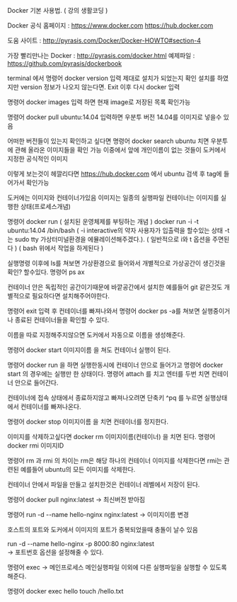 Docker 기본 사용법. ( 강의 생활코딩 ) 

Docker 공식 홈페이지 : https://www.docker.com
				https://hub.docker.com

도움 사이트 : http://pyrasis.com/Docker/Docker-HOWTO#section-4

가장 빨리만나는 Docker  : http://pyrasis.com/docker.html
		       예제파일 : https://github.com/pyrasis/dockerbook

terminal 에서 
명령어 docker version 입력  제대로 설치가 되었는지 확인 
설치를 하였지만 version 정보가 나오지 않는다면. Exit  이후 다시 docker 입력

명령어 docker images 입력 하면 
현재 image로 저장된 목록 확인가능

명령어 docker pull ubuntu:14.04  입력하면
우분투 버전 14.04를 이미지로 넣을수 있음

어떠한 버전들이 있는지 확인하고 싶다면
명령어 docker search ubuntu 치면
우분투에 관해 올라온 이미지들을 확인 가능
이중에서 앞에 개인이름이 없는 것들이 도커에서 지정한 공식적인 이미지

이렇게 보는것이 헤깔리다면  https://hub.docker.com 에서 ubuntu 검색 후 tag에 들어가서 확인가능

도커에는 이미지와 컨테이너가있음
이미지는 일종의 실행파일
컨테이너는 이미지를 실행한 상태(프로세스개념)

명령어 docker run    ( 설치된 운영체제를 부팅하는 개념 )
	  docker run -i -t ubuntu:14.04 /bin/bash
          ( -i interactive의 약자  사용자가 입출력을 할수있는 상태 -t 는 sudo tty 가상터미널환경을 에뮬레이션해주겠다.). 
          ( 일반적으로 i와 t 옵션을 주면된다 )
	 ( bash 위에서 작업을 하게된다 )

실행명령 이후에 ls를 쳐보면 가상환경으로 들어와서 개별적으로 가상공간이 생긴것을 확인? 할수있다.
명령어 ps ax

컨테이너 안은 독립적인 공간이기때문에  바깥공간에서 설치한 예를들어 git 같은것도 개별적으로 필요하다면 설치해주어야한다.

명령어 exit 입력 후 컨테이너를 빠져나와서 명령어 docker ps -a를 쳐보면 실행중이거나 종료된 컨테이너들을 확인할 수 있다.

이름을 따로 지정해주지않으면 도커에서 자동으로 이름을 생성해준다.

명령어 docker start 이미지이름  을 쳐도 컨테이너 실행이 된다. 


명령어 docker run 을 하면 실행한동시에 컨테이너 안으로 들어가고
명령어 docker start 의 경우에는 실행만 한 상태이다. 
명령어 attach 를 치고 엔터를 두번 치면 컨테이너 안으로 들어간다. 

컨테이너에 접속 상태에서 종료하지않고 빠져나오려면 단축키 ^pq 를 누르면 실행상태에서 컨테이너를 빠져나온다.

명령어 docker stop 이미지이름 을 치면  컨테이너를 정지한다.

이미지를 삭제하고싶다면 docker rm 이미지이름(컨테이너) 을 치면 된다.
명령어 docker rmi 이미지ID

명령어 rm 과 rmi 의 차이는 rm은 해당 하나의 컨테이너 이미지를 삭제한다면 rmi는 관련된 예를들어 ubuntu의 모든 이미지를 삭제한다.

컨테이너 안에서 파일을 만들고 설치한것은 컨테이너 레벨에서 저장이 된다.

명령어 docker pull nginx:latest  -> 최신버전 받아짐

명령어 run -d --name hello-nginx nginx:latest 
-> 이미지이름 변경 

호스트의 포트와 도커에서 이미지의 포트가 중복되었을때  충돌이 날수 있음

run -d --name hello-nginx -p 8000:80 nginx:latest   
-> 포트번호 옵션을 설정해줄 수 있다.

명령어 exec 
-> 메인프로세스  메인실행파일 이외에 다른 실행파일을 실행할 수 있도록 해준다.

명령어 docker exec hello touch /hello.txt

